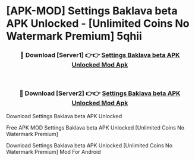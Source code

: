 # [APK-MOD] Settings Baklava beta APK Unlocked - [Unlimited Coins No Watermark Premium] 5qhii



<div align="center">
<h3>🔴 Download [Server1] 👉👉 <a href="https://momento.my/?title=Settings_Baklava_beta_APK_Unlocked">Settings Baklava beta APK Unlocked Mod Apk</a></h3><br>

<h3>🔴 Download [Server2] 👉👉 <a href="https://momento.my/?title=Settings_Baklava_beta_APK_Unlocked">Settings Baklava beta APK Unlocked Mod Apk</a></h3>
</div>



Download Settings Baklava beta APK Unlocked 

Free APK MOD Settings Baklava beta APK Unlocked [Unlimited Coins No Watermark Premium]

Download Settings Baklava beta APK Unlocked [Unlimited Coins No Watermark Premium] Mod For Android
